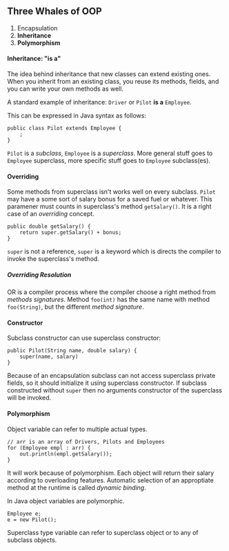 ## Three Whales of OOP

1. Encapsulation
2. **Inheritance**
3. **Polymorphism**

#### Inheritance: "is a"
The idea behind inheritance that new classes can extend existing ones. When you inherit from an existing class, you reuse its methods, fields, and you can write your own methods as well.

A standard example of inheritance: `Driver` or `Pilot` **is a** `Employee`.

This can be expressed in Java syntax as follows:

```
public class Pilot extends Employee {
	;
}
```

`Pilot` is a *subclass*, `Employee` is a *superclass*. More general stuff goes to `Employee` superclass, more specific stuff goes to `Employee` subclass(es).


#### Overriding
Some methods from superclass isn't works well on every subclass. `Pilot` may have a some sort of salary bonus for a saved fuel or whatever. This paramener must counts in superclass's method `getSalary()`. It is a right case of an *overriding* concept.

```
public double getSalary() {
	return super.getSalary() + bonus;
}
```

`super` is not a reference, `super` is a keyword which is directs the compiler to invoke the superclass's method.

##### Overriding Resolution
OR is a compiler process where the compiler choose a right method from *methods signatures*. Method `foo(int)` has the same name with method `foo(String)`, but the different *method signature*.

#### Constructor
Subclass constructor can use superclass constructor:

```
public Pilot(String name, double salary) {
	super(name, salary)
}
```

Because of an encapsulation subclass can not access superclass private fields, so it should initialize it using superclass constructor. If subclass constructed without `super` then no arguments constructor of the superclass will be invoked.

#### Polymorphism
Object variable can refer to multiple actual types.

```
// arr is an array of Drivers, Pilots and Employees
for (Employee empl : arr) {
	out.println(empl.getSalary());
}
```

It will work because of polymorphism. Each object will return their salary according to overloading features. Automatic selection of an approptiate method at the runtime is called *dynamic binding*.

In Java object variables are polymorphic.

```
Employee e;
e = new Pilot();
```

Superclass type variable can refer to superclass object or to any of subclass objects.
